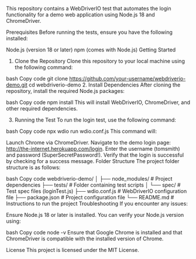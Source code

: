 This repository contains a WebDriverIO test that automates the login functionality for a demo web application using Node.js 18 and ChromeDriver.

Prerequisites
Before running the tests, ensure you have the following installed:

Node.js (version 18 or later)
npm (comes with Node.js)
Getting Started
1. Clone the Repository
Clone this repository to your local machine using the following command:

bash
Copy code
git clone https://github.com/your-username/webdriverio-demo.git
cd webdriverio-demo
2. Install Dependencies
After cloning the repository, install the required Node.js packages:

bash
Copy code
npm install
This will install WebDriverIO, ChromeDriver, and other required dependencies.

3. Running the Test
To run the login test, use the following command:

bash
Copy code
npx wdio run wdio.conf.js
This command will:

Launch Chrome via ChromeDriver.
Navigate to the demo login page: http://the-internet.herokuapp.com/login.
Enter the username (tomsmith) and password (SuperSecretPassword!).
Verify that the login is successful by checking for a success message.
Folder Structure
The project folder structure is as follows:

bash
Copy code
webdriverio-demo/
│
├── node_modules/             # Project dependencies
├── tests/                    # Folder containing test scripts
│   └── spec/                 # Test spec files (loginTest.js)
├── wdio.conf.js              # WebDriverIO configuration file
├── package.json              # Project configuration file
└── README.md                 # Instructions to run the project
Troubleshooting
If you encounter any issues:

Ensure Node.js 18 or later is installed. You can verify your Node.js version using:

bash
Copy code
node -v
Ensure that Google Chrome is installed and that ChromeDriver is compatible with the installed version of Chrome.

License
This project is licensed under the MIT License.